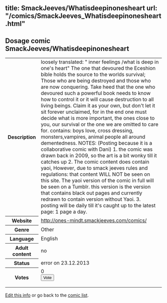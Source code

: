 title: SmackJeeves/Whatisdeepinonesheart
url: "/comics/SmackJeeves_Whatisdeepinonesheart.html"
---
Dosage comic SmackJeeves/Whatisdeepinonesheart
-----------------------------------------

<p id="msg"></p>
<script type="text/javascript">
if (window.location.search === '?edit_info_mail=sent_ok') {
  var elem = document.getElementById("msg");
  elem.innerHTML = 'Edited information sucessfully sent for review, which is usually done daily. Thanks!';
  elem.className = 'ok';
}
</script>
<table class="comicinfo">
<tr>
<th>Description</th><td>loosely translated: &quot; inner feelings /what is deep in one's heart&quot; The one that devoured the Eceshion bible holds the source to the worlds survival; Those who are being destroyed and those who are now conquering. Take heed that the one who devoured such a powerful book needs to know how to control it or it will cause destruction to all living beings. Claim it as your own, but don't let it sit forever unclaimed, for in the end one must decide what is more important, the ones close to you, our survival or the one we are omitted to care for. contains: boys love, cross dressing, monsters,vampires, animal people all around dementedness. NOTES: (Posting because it is a collaborative comic with Dani) 1. the comic was drawn back in 2009, so the art is a bit wonky till it catches up 2. The comic content does contain yaoi, However, due to smack jeeves rules and regulations: that content WILL NOT be seen on this site. The yaoi version of the comic in full will be seen on a Tumblr. this version is the version that contains black out pages and currently redrawn to contain version without Yaoi. 3. posting will be daily till it's caught up to the latest page: 1 page a day.</td>
</tr>
<tr>
<th>Website</th><td><a href="http://ones-mindt.smackjeeves.com/comics/">http://ones-mindt.smackjeeves.com/comics/</a></td>
</tr>
<tr>
<th>Genre</th><td>Other</td>
</tr>
<tr>
<th>Language</th><td>English</td>
</tr>
<tr>
<th>Adult content</th><td>no</td>
</tr>
<tr>
<th>Status</th><td>error on 23.12.2013</td>
</tr>
<tr>
<th>Votes</th><td>0
<form action="http://gaecounter.appspot.com/count/" method="POST">
<input name="name" type="hidden" value="SmackJeeves_Whatisdeepinonesheart"/>
<input name="uid" type="hidden" id="voteuid" value=""/>
<input type="submit" value="Vote"/>
</form>
</td>
</tr>
</table>
<script type="text/javascript">
var ua = navigator.userAgent;
document.getElementById("voteuid").value = ua.replace(/[^a-zA-Z0-9\._:]/g , "_");;
</script>

[Edit this info](SmackJeeves_Whatisdeepinonesheart_edit.html) or go back to the [comic list](../comic-index.html).
